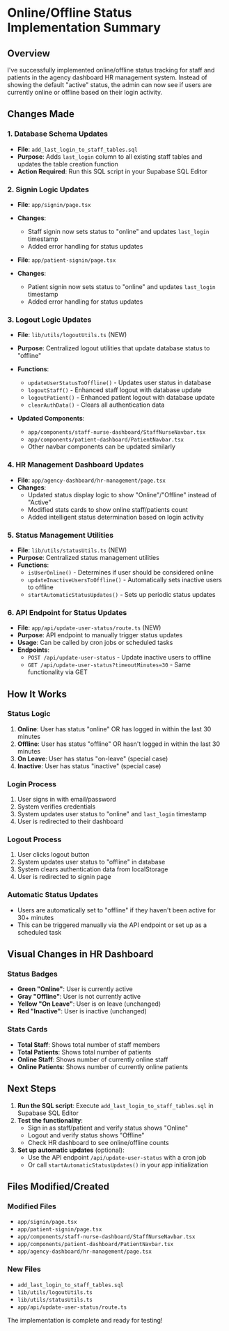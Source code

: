 # Online/Offline Status Implementation Summary

## Overview
I've successfully implemented online/offline status tracking for staff and patients in the agency dashboard HR management system. Instead of showing the default "active" status, the admin can now see if users are currently online or offline based on their login activity.

## Changes Made

### 1. Database Schema Updates
- **File**: `add_last_login_to_staff_tables.sql`
- **Purpose**: Adds `last_login` column to all existing staff tables and updates the table creation function
- **Action Required**: Run this SQL script in your Supabase SQL Editor

### 2. Signin Logic Updates
- **File**: `app/signin/page.tsx`
- **Changes**: 
  - Staff signin now sets status to "online" and updates `last_login` timestamp
  - Added error handling for status updates

- **File**: `app/patient-signin/page.tsx`
- **Changes**:
  - Patient signin now sets status to "online" and updates `last_login` timestamp
  - Added error handling for status updates

### 3. Logout Logic Updates
- **File**: `lib/utils/logoutUtils.ts` (NEW)
- **Purpose**: Centralized logout utilities that update database status to "offline"
- **Functions**:
  - `updateUserStatusToOffline()` - Updates user status in database
  - `logoutStaff()` - Enhanced staff logout with database update
  - `logoutPatient()` - Enhanced patient logout with database update
  - `clearAuthData()` - Clears all authentication data

- **Updated Components**:
  - `app/components/staff-nurse-dashboard/StaffNurseNavbar.tsx`
  - `app/components/patient-dashboard/PatientNavbar.tsx`
  - Other navbar components can be updated similarly

### 4. HR Management Dashboard Updates
- **File**: `app/agency-dashboard/hr-management/page.tsx`
- **Changes**:
  - Updated status display logic to show "Online"/"Offline" instead of "Active"
  - Modified stats cards to show online staff/patients count
  - Added intelligent status determination based on login activity

### 5. Status Management Utilities
- **File**: `lib/utils/statusUtils.ts` (NEW)
- **Purpose**: Centralized status management utilities
- **Functions**:
  - `isUserOnline()` - Determines if user should be considered online
  - `updateInactiveUsersToOffline()` - Automatically sets inactive users to offline
  - `startAutomaticStatusUpdates()` - Sets up periodic status updates

### 6. API Endpoint for Status Updates
- **File**: `app/api/update-user-status/route.ts` (NEW)
- **Purpose**: API endpoint to manually trigger status updates
- **Usage**: Can be called by cron jobs or scheduled tasks
- **Endpoints**:
  - `POST /api/update-user-status` - Update inactive users to offline
  - `GET /api/update-user-status?timeoutMinutes=30` - Same functionality via GET

## How It Works

### Status Logic
1. **Online**: User has status "online" OR has logged in within the last 30 minutes
2. **Offline**: User has status "offline" OR hasn't logged in within the last 30 minutes
3. **On Leave**: User has status "on-leave" (special case)
4. **Inactive**: User has status "inactive" (special case)

### Login Process
1. User signs in with email/password
2. System verifies credentials
3. System updates user status to "online" and `last_login` timestamp
4. User is redirected to their dashboard

### Logout Process
1. User clicks logout button
2. System updates user status to "offline" in database
3. System clears authentication data from localStorage
4. User is redirected to signin page

### Automatic Status Updates
- Users are automatically set to "offline" if they haven't been active for 30+ minutes
- This can be triggered manually via the API endpoint or set up as a scheduled task

## Visual Changes in HR Dashboard

### Status Badges
- **Green "Online"**: User is currently active
- **Gray "Offline"**: User is not currently active
- **Yellow "On Leave"**: User is on leave (unchanged)
- **Red "Inactive"**: User is inactive (unchanged)

### Stats Cards
- **Total Staff**: Shows total number of staff members
- **Total Patients**: Shows total number of patients
- **Online Staff**: Shows number of currently online staff
- **Online Patients**: Shows number of currently online patients

## Next Steps

1. **Run the SQL script**: Execute `add_last_login_to_staff_tables.sql` in Supabase SQL Editor
2. **Test the functionality**: 
   - Sign in as staff/patient and verify status shows "Online"
   - Logout and verify status shows "Offline"
   - Check HR dashboard to see online/offline counts
3. **Set up automatic updates** (optional):
   - Use the API endpoint `/api/update-user-status` with a cron job
   - Or call `startAutomaticStatusUpdates()` in your app initialization

## Files Modified/Created

### Modified Files
- `app/signin/page.tsx`
- `app/patient-signin/page.tsx`
- `app/components/staff-nurse-dashboard/StaffNurseNavbar.tsx`
- `app/components/patient-dashboard/PatientNavbar.tsx`
- `app/agency-dashboard/hr-management/page.tsx`

### New Files
- `add_last_login_to_staff_tables.sql`
- `lib/utils/logoutUtils.ts`
- `lib/utils/statusUtils.ts`
- `app/api/update-user-status/route.ts`

The implementation is complete and ready for testing!
